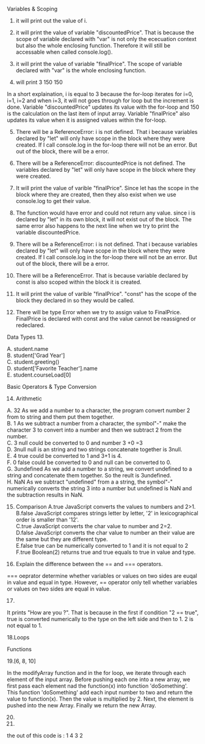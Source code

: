 
Variables & Scoping




1.  it will print out the value of i.

2. it will print the value of variable "discountedPrice". That is because the scope of variable declared with "var" is not only the ececuation context but also the whole enclosing function. Therefore it will still be accessable when called console.log().


3. it will print the value of variable "finalPrice". The scope of variable declared with "var" is the whole enclosing function.

4. will print 3
              150
              150

In a short explaination, i is equal to 3 because the for-loop iterates for i=0, i=1, i=2 and when i=3, it will not goes through for loop but the increment is done.
Variable "discountedPrice" updates its value with the for-loop and 150 is the calculation on the last item of input array. Variable "finalPrice" also updates its value when it is assigned values within the for-loop.


5. There will be a ReferenceError: i is not defined. That i because variables declared by "let" will only have scope in the block where they were created. If I call console.log in the for-loop there will not be an error. But out of the block, there will be a error.

6. There will be a ReferenceError: discountedPrice is not defined. The variables declared by "let" will only have scope in the block where they were created. 


7.  It will print the value of varible "finalPrice". Since let has the scope in the block where they are created, then they also exist when we use console.log to get their value.


8. The function would have error and could not return any value. since i is declared by "let" in its own block, it will not exist out of the block. 
    The same error also happens to the next line when we try to print the variable discountedPrice.


9.  There will be a ReferenceError: i is not defined. That i because variables declared by "let" will only have scope in the block where they were created. If I call console.log in the for-loop there will not be an error. But out of the block, there will be a error.

10.  There will be a ReferenceError. That is because variable declared by const is also scoped within the block it is created.

11.  It will print the value of varible "finalPrice". "const" has the scope of the block they declared in so they would be called.



12. There will be type Error when we try to assign value to FinalPrice. FinalPrice is declared with const and the value cannot be reassigned or redeclared.




Data Types
13.

A. student.name  <br/>
B. student['Grad Year']<br/>
C. student.greeting()<br/>
D. student['Favorite Teacher'].name <br/>
E. student.courseLoad[0]<br/>


Basic Operators & Type Conversion

14. Arithmetic

A. 32        As we add a number to a character, the program convert number 2 from to string and them put them together. <br/>
B.  1        As we subtract a number from a character, the symbol"-" make the character 3 to convert into a number and then we subtract 2 from the number.<br/>
C.  3        null could be converted to 0 and number 3 +0 =3<br/>
D.  3null    null is an string and two strings concatenate together is 3null.<br/>
E.  4        true could be converted to 1 and 3+1 is 4.<br/>
F.  0        false could be converted to 0 and null can be converted to 0.<br/>
G.  3undefined  As we add a number to a string, we convert undefined to a string and concatenate them together. So the reult is 3undefined.<br/>
H.  NaN        As we subtract "undefined" from a a string, the symbol"-" numerically converts the string 3 into a number but undefined is NaN and the subtraction results in NaN.<br/>


15. Comparison
A.true           JavaScript converts the values to numbers and 2>1.<br/>
B.false          JavaScript compares strings letter by letter, '2' in lexicographical order is smaller than '12'.     <br/>
C.true           JavaScript converts the char value to number and 2=2.<br/>
D.false          JavaScript converts the char value to number an their value are the same but they are different type.<br/>
E.false          true can be numerically converted to 1 and it is not equal to 2<br/>
F.true           Boolean(2) returns true and true equals to true in value and type.<br/>


16. Explain the difference between the == and === operators.

=== oeprator determine whether variables or values on two sides are euqal in value and equal in type. However, == operator only tell 
whether variables or values on two sides are equal in value.



17.
It prints "How are you ?". That is because in the first if condition "2 == true",  true is converted numerically to the type on the left side and then to 1. 2 is not equal to 1. 


18.Loops



Functions

19.[6, 8, 10] 

In the modifyArray function and in the for loop, we iterate through each element of the input array. Before pushing each one into a new array, we first pass each element nad  the function(x) into function 'doSomething'. This function 'doSomething' add each input number to two and return the value to function(x). Then the value is multiplied by 2.
Next, the element is pushed into the new Array. Finally we return the new Array.


20.

21.

the out of this code is : 
1
4
3
2





